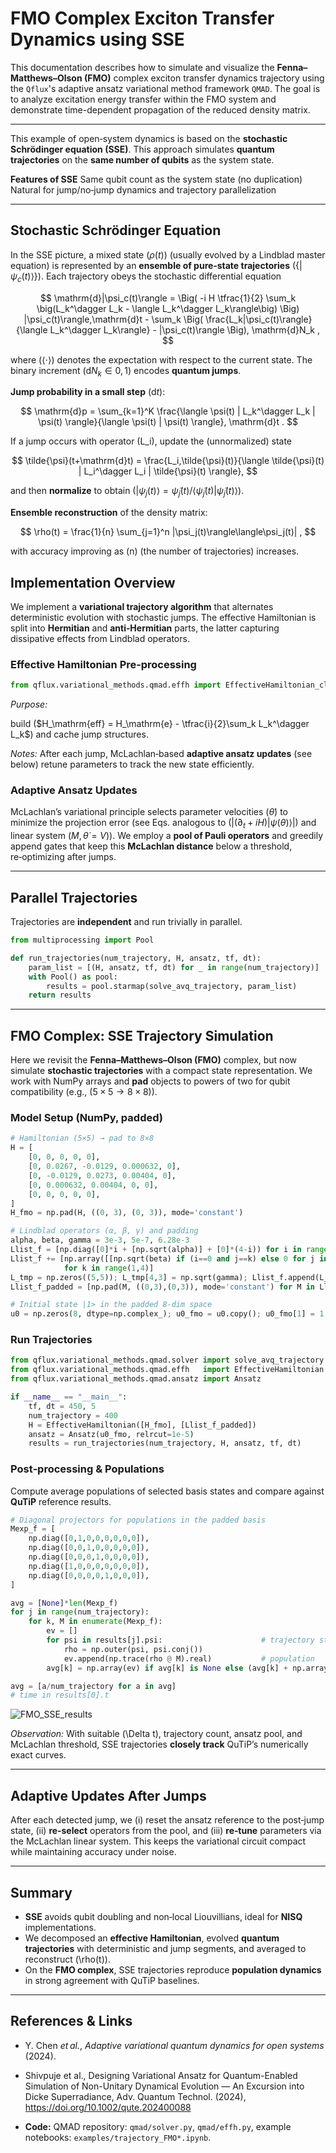 # FMO Complex Exciton Transfer Dynamics using SSE

This documentation describes how to simulate and visualize the **Fenna–Matthews–Olson (FMO)** complex exciton transfer dynamics trajectory using the `Qflux`'s adaptive ansatz variational method framework `QMAD`. The goal is to analyze excitation energy transfer within the FMO system and demonstrate time-dependent propagation of the reduced density matrix.

---


This example of open‑system dynamics is based on the **stochastic Schrödinger equation (SSE)**. This approach simulates **quantum trajectories** on the **same number of qubits** as the system state.

**Features of SSE**
Same qubit count as the system state (no duplication)
Natural for jump/no‑jump dynamics and trajectory parallelization

---

## Stochastic Schrödinger Equation

In the SSE picture, a mixed state ($\rho(t)$) (usually evolved by a Lindblad master equation) is represented by an **ensemble of pure‑state trajectories** ($\{ |\psi_c(t)\rangle \}$). Each trajectory obeys the stochastic differential equation

$$
\mathrm{d}|\psi_c(t)\rangle = \Big( -i H \tfrac{1}{2} \sum_k \big(L_k^\dagger L_k - \langle L_k^\dagger L_k\rangle\big) \Big) |\psi_c(t)\rangle,\mathrm{d}t - \sum_k \Big( \frac{L_k|\psi_c(t)\rangle}{\langle L_k^\dagger L_k\rangle} - |\psi_c(t)\rangle \Big), \mathrm{d}N_k ,
$$

where ($\langle\cdot\rangle$) denotes the expectation with respect to the current state. The binary increment ($\mathrm{d}N_k\in{0,1}$) encodes **quantum jumps**.

**Jump probability in a small step** ($\mathrm{d}t$):

$$
\mathrm{d}p = \sum_{k=1}^K \frac{\langle \psi(t) | L_k^\dagger L_k | \psi(t) \rangle}{\langle \psi(t) | \psi(t) \rangle}, \mathrm{d}t .
$$

If a jump occurs with operator (L_i), update the (unnormalized) state

$$
\tilde{\psi}(t+\mathrm{d}t) = \frac{L_i,\tilde{\psi}(t)}{\langle \tilde{\psi}(t) | L_i^\dagger L_i | \tilde{\psi}(t) \rangle},
$$

and then **normalize** to obtain ($|\psi_j(t)\rangle = \tilde{\psi}_j(t)/\langle \tilde{\psi}_j(t)|\tilde{\psi}_j(t)\rangle$).

**Ensemble reconstruction** of the density matrix:

$$
\rho(t) = \frac{1}{n} \sum_{j=1}^n |\psi_j(t)\rangle\langle\psi_j(t)| ,
$$

with accuracy improving as (n) (the number of trajectories) increases.


## Implementation Overview

We implement a **variational trajectory algorithm** that alternates deterministic evolution with stochastic jumps. The effective Hamiltonian is split into **Hermitian** and **anti‑Hermitian** parts, the latter capturing dissipative effects from Lindblad operators.

### Effective Hamiltonian Pre‑processing

```python
from qflux.variational_methods.qmad.effh import EffectiveHamiltonian_class, EffectiveHamiltonian 

```

*Purpose:* 

build ($H_\mathrm{eff} = H_\mathrm{e} - \tfrac{i}{2}\sum_k L_k^\dagger L_k$) and cache jump structures.

*Notes:* After each jump, McLachlan‑based **adaptive ansatz updates** (see below) retune parameters to track the new state efficiently.

### Adaptive Ansatz Updates 

McLachlan’s variational principle selects parameter velocities ($\dot{\theta}$) to minimize the projection error (see Eqs. analogous to ($| (\partial_t + iH)|\psi(\theta)\rangle |$) and linear system ($M,\dot{\theta}=V$)). We employ a **pool of Pauli operators** and greedily append gates that keep this **McLachlan distance** below a threshold, re‑optimizing after jumps.

---

## Parallel Trajectories

Trajectories are **independent** and run trivially in parallel.

```python
from multiprocessing import Pool

def run_trajectories(num_trajectory, H, ansatz, tf, dt):
    param_list = [(H, ansatz, tf, dt) for _ in range(num_trajectory)]
    with Pool() as pool:
        results = pool.starmap(solve_avq_trajectory, param_list)
    return results
```


---

## FMO Complex: SSE Trajectory Simulation

Here we revisit the **Fenna–Matthews–Olson (FMO)** complex, but now simulate **stochastic trajectories** with a compact state representation. We work with NumPy arrays and **pad** objects to powers of two for qubit compatibility (e.g., $(5\times5\to8\times8)$).

### Model Setup (NumPy, padded)

```python
# Hamiltonian (5×5) → pad to 8×8
H = [
    [0, 0, 0, 0, 0],
    [0, 0.0267, -0.0129, 0.000632, 0],
    [0, -0.0129, 0.0273, 0.00404, 0],
    [0, 0.000632, 0.00404, 0, 0],
    [0, 0, 0, 0, 0],
]
H_fmo = np.pad(H, ((0, 3), (0, 3)), mode='constant')

# Lindblad operators (α, β, γ) and padding
alpha, beta, gamma = 3e-3, 5e-7, 6.28e-3
Llist_f = [np.diag([0]*i + [np.sqrt(alpha)] + [0]*(4-i)) for i in range(1,4)]
Llist_f += [np.array([[np.sqrt(beta) if (i==0 and j==k) else 0 for j in range(5)] for i in range(5)])
            for k in range(1,4)]
L_tmp = np.zeros((5,5)); L_tmp[4,3] = np.sqrt(gamma); Llist_f.append(L_tmp)
Llist_f_padded = [np.pad(M, ((0,3),(0,3)), mode='constant') for M in Llist_f]

# Initial state |1> in the padded 8‑dim space
u0 = np.zeros(8, dtype=np.complex_); u0_fmo = u0.copy(); u0_fmo[1] = 1
```

### Run Trajectories

```python
from qflux.variational_methods.qmad.solver import solve_avq_trajectory
from qflux.variational_methods.qmad.effh   import EffectiveHamiltonian
from qflux.variational_methods.qmad.ansatz import Ansatz

if __name__ == "__main__":
    tf, dt = 450, 5
    num_trajectory = 400
    H = EffectiveHamiltonian([H_fmo], [Llist_f_padded])
    ansatz = Ansatz(u0_fmo, relrcut=1e-5)
    results = run_trajectories(num_trajectory, H, ansatz, tf, dt)
```

### Post‑processing & Populations

Compute average populations of selected basis states and compare against **QuTiP** reference results.

```python
# Diagonal projectors for populations in the padded basis
Mexp_f = [
    np.diag([0,1,0,0,0,0,0,0]),
    np.diag([0,0,1,0,0,0,0,0]),
    np.diag([0,0,0,1,0,0,0,0]),
    np.diag([1,0,0,0,0,0,0,0]),
    np.diag([0,0,0,0,1,0,0,0]),
]

avg = [None]*len(Mexp_f)
for j in range(num_trajectory):
    for k, M in enumerate(Mexp_f):
        ev = []
        for psi in results[j].psi:                      # trajectory states
            rho = np.outer(psi, psi.conj())
            ev.append(np.trace(rho @ M).real)           # population
        avg[k] = np.array(ev) if avg[k] is None else (avg[k] + np.array(ev))

avg = [a/num_trajectory for a in avg]
# time in results[0].t
```

![FMO\_SSE\_results](../images/Part_III/fmo_ssetraj.png)

*Observation:* With suitable (\Delta t), trajectory count, ansatz pool, and McLachlan threshold, SSE trajectories **closely track** QuTiP’s numerically exact curves.

---

## Adaptive Updates After Jumps

After each detected jump, we (i) reset the ansatz reference to the post‑jump state, (ii) **re‑select** operators from the pool, and (iii) **re‑tune** parameters via the McLachlan linear system. This keeps the variational circuit compact while maintaining accuracy under noise.

---

## Summary

* **SSE** avoids qubit doubling and non‑local Liouvillians, ideal for **NISQ** implementations.
* We decomposed an **effective Hamiltonian**, evolved **quantum trajectories** with deterministic and jump segments, and averaged to reconstruct (\rho(t)).
* On the **FMO complex**, SSE trajectories reproduce **population dynamics** in strong agreement with QuTiP baselines.


---

## References & Links

* Y. Chen *et al.*, *Adaptive variational quantum dynamics for open systems* (2024).
* Shivpuje et al., Designing Variational Ansatz for Quantum-Enabled Simulation of Non-Unitary Dynamical Evolution — An Excursion into Dicke Superradiance, Adv. Quantum Technol. (2024), https://doi.org/10.1002/qute.202400088

* **Code:** QMAD repository: `qmad/solver.py`, `qmad/effh.py`, example notebooks: `examples/trajectory_FMO*.ipynb`.
